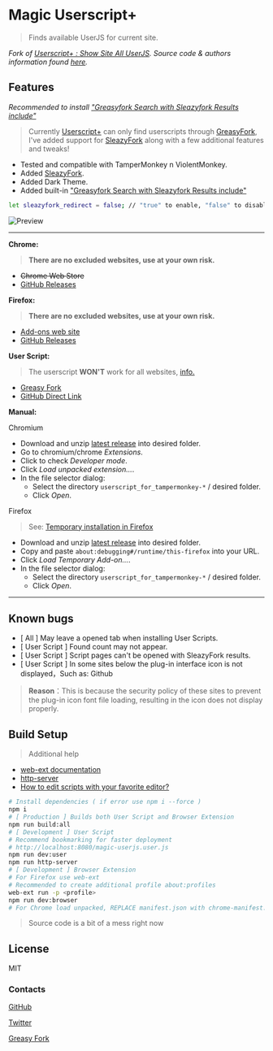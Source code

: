 # Magic Userscript+

> Finds available UserJS for current site.

*Fork of [Userscript+ : Show Site All UserJS](https://greasyfork.org/scripts/24508-userscript-show-site-all-userjs). Source code & authors information found [here](https://github.com/jae-jae/Userscript-Plus#userscript).*

## Features

*Recommended to install ["Greasyfork Search with Sleazyfork Results include"](https://greasyfork.org/scripts/23840)*

> Currently [Userscript+](https://github.com/jae-jae/Userscript-Plus#userscript) can only find userscripts through [GreasyFork](https://greasyfork.org), I've added support for [SleazyFork](https://sleazyfork.org) along with a few additional features and tweaks!

* Tested and compatible with TamperMonkey n ViolentMonkey.
* Added [SleazyFork](https://sleazyfork.org).
* Added Dark Theme.
* Added built-in ["Greasyfork Search with Sleazyfork Results include"](https://greasyfork.org/scripts/23840)

```bash
let sleazyfork_redirect = false; // "true" to enable, "false" to disable
```

![Preview](https://raw.githubusercontent.com/magicoflolis/Userscript-Plus/master/resources/preview.png)

***

**Chrome:**

> **There are no excluded websites, use at your own risk.**

* ~~Chrome Web Store~~
* [GitHub Releases](https://github.com/magicoflolis/Userscript-Plus/releases)

**Firefox:**

> **There are no excluded websites, use at your own risk.**

* [Add-ons web site](https://addons.mozilla.org/firefox/addon/userscript-plus)
* [GitHub Releases](https://github.com/magicoflolis/Userscript-Plus/releases)

**User Script:**

> The userscript **WON'T** work for all websites, [info.](#known-bugs)

* [Greasy Fork](https://greasyfork.org/scripts/421603)
* [GitHub Direct Link](https://github.com/magicoflolis/Userscript-Plus/raw/master/dist/magic-userjs.user.js)

**Manual:**

Chromium

* Download and unzip [latest release](https://github.com/magicoflolis/Userscript-Plus/releases) into desired folder.
* Go to chromium/chrome *Extensions*.
* Click to check *Developer mode*.
* Click *Load unpacked extension...*.
* In the file selector dialog:
  * Select the directory `userscript_for_tampermonkey-*` / desired folder.
  * Click *Open*.

Firefox

> See: [Temporary installation in Firefox](https://extensionworkshop.com/documentation/develop/temporary-installation-in-firefox)

* Download and unzip [latest release](https://github.com/magicoflolis/Userscript-Plus/releases) into desired folder.
* Copy and paste `about:debugging#/runtime/this-firefox` into your URL.
* Click *Load Temporary Add-on…*.
* In the file selector dialog:
  * Select the directory `userscript_for_tampermonkey-*` / desired folder.
  * Click *Open*.

***

## Known bugs

* [ All ] May leave a opened tab when installing User Scripts.
* [ User Script ] Found count may not appear.
* [ User Script ] Script pages can't be opened with SleazyFork results.
* [ User Script ] In some sites below the plug-in interface icon is not displayed，Such as: Github

> **Reason**：This is because the security policy of these sites to prevent the plug-in icon font file loading, resulting in the icon does not display properly.

## Build Setup

> Additional help

* [web-ext documentation](https://extensionworkshop.com/documentation/develop/getting-started-with-web-ext/)
* [http-server](https://github.com/http-party/http-server)
* [How to edit scripts with your favorite editor?](https://violentmonkey.github.io/posts/how-to-edit-scripts-with-your-favorite-editor/#install-a-local-script)

```bash
# Install dependencies ( if error use npm i --force )
npm i
# [ Production ] Builds both User Script and Browser Extension
npm run build:all
# [ Development ] User Script
# Recommend bookmarking for faster deployment
# http://localhost:8080/magic-userjs.user.js
npm run dev:user
npm run http-server
# [ Development ] Browser Extension
# For Firefox use web-ext
# Recommended to create additional profile about:profiles
web-ext run -p <profile>
npm run dev:browser
# For Chrome load unpacked, REPLACE manifest.json with chrome-manifest.json
```

> Source code is a bit of a mess right now

## License

MIT

### Contacts

[GitHub](https://github.com/magicoflolis)

[Twitter](https://twitter.com/for_lollipops)

[Greasy Fork](https://greasyfork.org/users/166061)